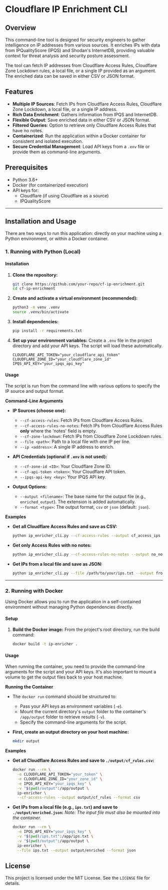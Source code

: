 # Cloudflare IP Enrichment CLI

## Overview

This command-line tool is designed for security engineers to gather intelligence on IP addresses from various sources. It enriches IPs with data from IPQualityScore (IPQS) and Shodan's InternetDB, providing valuable context for threat analysis and security posture assessment.

The tool can fetch IP addresses from Cloudflare Access Rules, Cloudflare Zone Lockdown rules, a local file, or a single IP provided as an argument. The enriched data can be saved in either CSV or JSON format.

## Features

-   **Multiple IP Sources**: Fetch IPs from Cloudflare Access Rules, Cloudflare Zone Lockdown, a local file, or a single IP address.
-   **Rich Data Enrichment**: Gathers information from IPQS and InternetDB.
-   **Flexible Output**: Save enriched data in either CSV or JSON format.
-   **Filtered Queries**: Option to retrieve only Cloudflare Access Rules that have no notes.
-   **Containerized**: Run the application within a Docker container for consistent and isolated execution.
-   **Secure Credential Management**: Load API keys from a `.env` file or provide them as command-line arguments.

## Prerequisites

-   Python 3.6+
-   Docker (for containerized execution)
-   API keys for:
    -   Cloudflare (if using Cloudflare as a source)
    -   IPQualityScore

---

## Installation and Usage

There are two ways to run this application: directly on your machine using a Python environment, or within a Docker container.

### 1. Running with Python (Local)

#### Installation

1.  **Clone the repository:**
    ```bash
    git clone https://github.com/your-repo/cf-ip-enrichment.git
    cd cf-ip-enrichment
    ```

2.  **Create and activate a virtual environment (recommended):**
    ```bash
    python3 -m venv .venv
    source .venv/bin/activate
    ```

3.  **Install dependencies:**
    ```bash
    pip install -r requirements.txt
    ```

4.  **Set up your environment variables:**
    Create a `.env` file in the project directory and add your API keys. The script will load these automatically.
    ```
    CLOUDFLARE_API_TOKEN="your_cloudflare_api_token"
    CLOUDFLARE_ZONE_ID="your_cloudflare_zone_id"
    IPQS_API_KEY="your_ipqs_api_key"
    ```

#### Usage

The script is run from the command line with various options to specify the IP source and output format.

**Command-Line Arguments**

*   **IP Sources (choose one):**
    *   `--cf-access-rules`: Fetch IPs from Cloudflare Access Rules.
    *   `--cf-access-rules-no-notes`: Fetch IPs from Cloudflare Access Rules **only** where the 'notes' field is empty.
    *   `--cf-zone-lockdown`: Fetch IPs from Cloudflare Zone Lockdown rules.
    *   `--file <path>`: Path to a local file with one IP per line.
    *   `--ip <address>`: A single IP address to enrich.

*   **API Credentials (optional if `.env` is not used):**
    *   `--cf-zone-id <ID>`: Your Cloudflare Zone ID.
    *   `--cf-api-token <token>`: Your Cloudflare API token.
    *   `--ipqs-api-key <key>`: Your IPQS API key.

*   **Output Options:**
    *   `--output <filename>`: The base name for the output file (e.g., `enriched_output`). The extension is added automatically.
    *   `--format <type>`: The output format, `csv` or `json` (default: `json`).

**Examples**

-   **Get all Cloudflare Access Rules and save as CSV:**
    ```bash
    python ip_enricher_cli.py --cf-access-rules --output cf_access_ips --format csv
    ```

-   **Get only Access Rules with no notes:**
    ```bash
    python ip_enricher_cli.py --cf-access-rules-no-notes --output no_note_ips --format csv
    ```

-   **Get IPs from a local file and save as JSON:**
    ```bash
    python ip_enricher_cli.py --file /path/to/your/ips.txt --output from_file --format json
    ```

---

### 2. Running with Docker

Using Docker allows you to run the application in a self-contained environment without managing Python dependencies directly.

#### Setup

1.  **Build the Docker image:**
    From the project's root directory, run the build command:
    ```bash
    docker build -t ip-enricher .
    ```

#### Usage

When running the container, you need to provide the command-line arguments for the script and your API keys. It's also important to mount a volume to get the output files back to your host machine.

**Running the Container**

-   The `docker run` command should be structured to:
    -   Pass your API keys as environment variables (`-e`).
    -   Mount the current directory's `output` folder to the container's `/app/output` folder to retrieve results (`-v`).
    -   Specify the command-line arguments for the script.

-   **First, create an output directory on your host machine:**
    ```bash
    mkdir output
    ```

**Examples**

-   **Get all Cloudflare Access Rules and save to `./output/cf_rules.csv`:**
    ```bash
    docker run --rm \
      -e CLOUDFLARE_API_TOKEN="your_token" \
      -e CLOUDFLARE_ZONE_ID="your_zone_id" \
      -e IPQS_API_KEY="your_ipqs_key" \
      -v "$(pwd)/output":/app/output \
      ip-enricher \
      --cf-access-rules --output output/cf_rules --format csv
    ```

-   **Get IPs from a local file (e.g., `ips.txt`) and save to `./output/enriched.json`:**
    *Note: The input file must also be mounted into the container.*
    ```bash
    docker run --rm \
      -e IPQS_API_KEY="your_ipqs_key" \
      -v "$(pwd)/ips.txt":/app/ips.txt \
      -v "$(pwd)/output":/app/output \
      ip-enricher \
      --file ips.txt --output output/enriched --format json
    ```

## License

This project is licensed under the MIT License. See the `LICENSE` file for details.